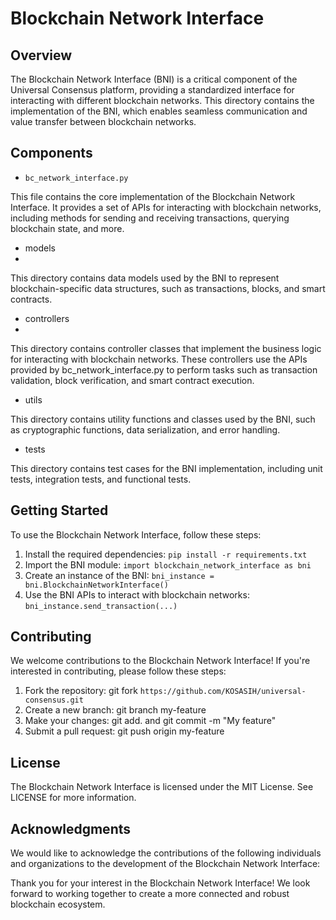 # Blockchain Network Interface

## Overview

The Blockchain Network Interface (BNI) is a critical component of the Universal Consensus platform, providing a standardized interface for interacting with different blockchain networks. This directory contains the implementation of the BNI, which enables seamless communication and value transfer between blockchain networks.

## Components

- `bc_network_interface.py`

This file contains the core implementation of the Blockchain Network Interface. It provides a set of APIs for interacting with blockchain networks, including methods for sending and receiving transactions, querying blockchain state, and more.

- models
- 
This directory contains data models used by the BNI to represent blockchain-specific data structures, such as transactions, blocks, and smart contracts.

- controllers
- 
This directory contains controller classes that implement the business logic for interacting with blockchain networks. These controllers use the APIs provided by bc_network_interface.py to perform tasks such as transaction validation, block verification, and smart contract execution.

- utils

This directory contains utility functions and classes used by the BNI, such as cryptographic functions, data serialization, and error handling.

- tests

This directory contains test cases for the BNI implementation, including unit tests, integration tests, and functional tests.

## Getting Started

To use the Blockchain Network Interface, follow these steps:

1. Install the required dependencies: `pip install -r requirements.txt`
2. Import the BNI module: `import blockchain_network_interface as bni`
3. Create an instance of the BNI: `bni_instance = bni.BlockchainNetworkInterface()`
4. Use the BNI APIs to interact with blockchain networks: `bni_instance.send_transaction(...)`

## Contributing

We welcome contributions to the Blockchain Network Interface! If you're interested in contributing, please follow these steps:

1. Fork the repository: git fork `https://github.com/KOSASIH/universal-consensus.git`
2. Create a new branch: git branch my-feature
3. Make your changes: git add. and git commit -m "My feature"
4. Submit a pull request: git push origin my-feature

## License

The Blockchain Network Interface is licensed under the MIT License. See LICENSE for more information.

## Acknowledgments

We would like to acknowledge the contributions of the following individuals and organizations to the development of the Blockchain Network Interface:

Thank you for your interest in the Blockchain Network Interface! We look forward to working together to create a more connected and robust blockchain ecosystem.

